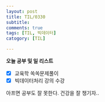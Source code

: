 ```yaml
---
layout: post
title: TIL/0330
subtitle: 
comments: true
tags: [TIL, 빅데이터]
catogory: [TIL]

---
```

**오늘 공부 및  일 리스트**

 - [x] 교육학 쏙쏙문제풀이 
 - [x] 빅데이터처리 강의 수강
 
 아프면 공부도 잘 못한다. 건강을 잘 챙기자..
